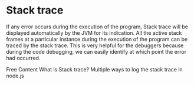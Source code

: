 # Stack trace

If any error occurs during the execution of the program, Stack trace will be displayed automatically by the JVM for its indication. All the active stack frames at a particular instance during the execution of the program can be traced by the stack trace. This is very helpful for the debuggers because during the code debugging, we can easily identify at which point the error had occurred.

<ResourceGroupTitle>Free Content</ResourceGroupTitle>
<BadgeLink colorScheme='yellow' badgeText='Read' href='https://www.geeksforgeeks.org/what-is-stacktrace-and-how-to-print-in-node-js/'>What is Stack trace?</BadgeLink>
<BadgeLink colorScheme='yellow' badgeText='Read' href='https://www.cloudhadoop.com/nodejs-print-stack-trace-error/'>Multiple ways to log the stack trace in node.js</BadgeLink>